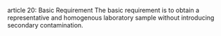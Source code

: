 article 20: Basic Requirement
The basic requirement is to obtain a representative and homogenous laboratory sample without introducing secondary contamination. 
<ul>
</ul>